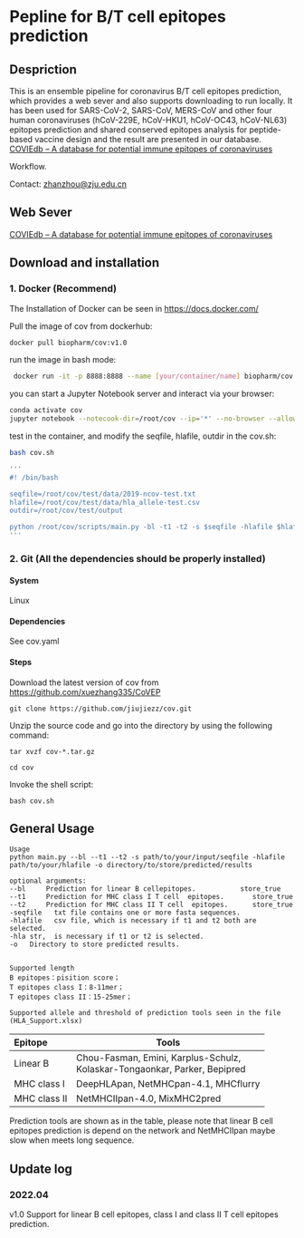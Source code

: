 # Pepline for B/T cell epitopes prediction 

## Despriction

This is an ensemble pipeline for coronavirus B/T cell epitopes prediction, which provides a web sever and also supports downloading to run locally. It has been used for SARS-CoV-2, SARS-CoV, MERS-CoV and other four human coronaviruses (hCoV-229E, hCoV-HKU1, hCoV-OC43, hCoV-NL63) epitopes prediction and shared conserved epitopes analysis for peptide-based vaccine design and the result are presented in our database.  [COVIEdb – A database for potential immune epitopes of coronaviruses](http://biopharm.zju.edu.cn/coviedb/)

Workflow.

Contact: zhanzhou@zju.edu.cn

## 	Web Sever

[COVIEdb – A database for potential immune epitopes of coronaviruses](http://biopharm.zju.edu.cn/coviedb/)



## Download and installation

### 1. Docker (Recommend)

The Installation of Docker can be seen in https://docs.docker.com/

Pull the image of cov from dockerhub:

```sh
docker pull biopharm/cov:v1.0
```

run the image in bash mode:

```sh
 docker run -it -p 8888:8888 --name [your/container/name] biopharm/cov:v1.0 bash
```

you can start a Jupyter Notebook server and interact  via your browser:

```sh
conda activate cov
jupyter notebook --notecook-dir=/root/cov --ip='*' --no-browser --allow-root
```

test in the container, and modify the seqfile, hlafile, outdir in the cov.sh:

```sh
bash cov.sh

'''
#! /bin/bash

seqfile=/root/cov/test/data/2019-ncov-test.txt
hlafile=/root/cov/test/data/hla_allele-test.csv
outdir=/root/cov/test/output

python /root/cov/scripts/main.py -bl -t1 -t2 -s $seqfile -hlafile $hlafile -o $outdir
'''

```



### 2. Git (All the dependencies should be properly installed)

#### System

Linux

#### Dependencies

See cov.yaml

#### Steps

Download the latest version of cov from https://github.com/xuezhang335/CoVEP
    

```shell
git clone https://github.com/jiujiezz/cov.git
```

Unzip the source code and go into the directory by using the following command:

```shell
tar xvzf cov-*.tar.gz

cd cov
```

Invoke the shell script:

```shell
bash cov.sh
```



## General Usage



```shell
Usage    
python main.py --bl --t1 --t2 -s path/to/your/input/seqfile -hlafile path/to/your/hlafile -o directory/to/store/predicted/results

optional arguments:
--bl     Prediction for linear B cellepitopes.           store_true
--t1     Prediction for MHC class I T cell  epitopes.       store_true
--t2     Prediction for MHC class II T cell  epitopes.      store_true
-seqfile   txt file contains one or more fasta sequences.
-hlafile   csv file, which is necessary if t1 and t2 both are selected.
-hla str,  is necessary if t1 or t2 is selected.
-o   Directory to store predicted results.


Supported length
B epitopes：pisition score；
T epitopes class I：8-11mer；
T epitopes class II：15-25mer；

Supported allele and threshold of prediction tools seen in the file (HLA_Support.xlsx)
```



| Epitope      | Tools                                                        |
| :----------- | ------------------------------------------------------------ |
| Linear B     | Chou-Fasman, Emini, Karplus-Schulz,  <br />Kolaskar-Tongaonkar, Parker, Bepipred |
| MHC class I  | DeepHLApan, NetMHCpan-4.1, MHCflurry                         |
| MHC class II | NetMHCIIpan-4.0, MixMHC2pred                                 |

Prediction tools are shown as in the table, please note that linear B cell epitopes prediction is depend on the network and NetMHCIIpan maybe slow when meets long sequence.





## Update log

### 2022.04

v1.0
Support for linear B cell epitopes, class I and class II T cell epitopes prediction.



